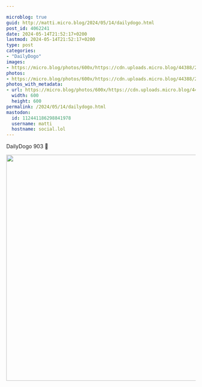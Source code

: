 ```yaml
---

microblog: true
guid: http://matti.micro.blog/2024/05/14/dailydogo.html
post_id: 4062241
date: 2024-05-14T21:52:17+0200
lastmod: 2024-05-14T21:52:17+0200
type: post
categories:
- "DailyDogo"
images:
- https://micro.blog/photos/600x/https://cdn.uploads.micro.blog/44388/2024/e7504610e6ee44329332137fd0d6ead5.jpg
photos:
- https://micro.blog/photos/600x/https://cdn.uploads.micro.blog/44388/2024/e7504610e6ee44329332137fd0d6ead5.jpg
photos_with_metadata:
- url: https://micro.blog/photos/600x/https://cdn.uploads.micro.blog/44388/2024/e7504610e6ee44329332137fd0d6ead5.jpg
  width: 600
  height: 600
permalink: /2024/05/14/dailydogo.html
mastodon:
  id: 112441186298841978
  username: matti
  hostname: social.lol
---
```

DailyDogo 903 🐶

<img src="/media/uploads/2024/e7504610e6ee44329332137fd0d6ead5.jpg" width="600" height="600" alt="" />
